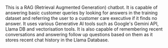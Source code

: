 This is a RAG (Retrieval Augmented Generation) chatbot. It is capable of answering basic customer queries by looking for answers in the training dataset and referring the user to a customer care executive if it finds no answer. It uses various Generative AI tools such as Google's Gemini API, Llama DB and vectorisation tools. It is also capable of remembering recent conversations and answering follow up questions based on them as it stores recent chat history in the Llama Database. 
